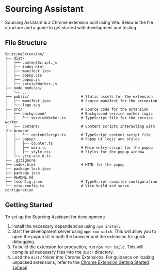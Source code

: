 # Sourcing Assistant

Sourcing Assistant is a Chrome extension built using Vite. Below is the file structure and a guide to get started with development and testing.

## File Structure

```plaintext
SourcingExtension/
├── dist/
│   ├── contentScript.js
│   ├── index.html
│   ├── manifest.json
│   ├── popup.css
│   ├── popup.js
│   ├── serviceWorker.js
├── node_modules/
│   └── ...
├── public/                        # Static assets for the extension
│   ├── manifest.json              # Source manifest for the extension
│   └── logo.svg
├── src/                           # Source code for the extension
│   ├── background/                # Background service worker logic
│   │   └── serviceWorker.ts       # TypeScript file for the service worker
│   ├── content/                   # Content scripts interacting with the browser
│   │   └── contentScript.ts       # TypeScript content script file
│   ├── popup/                     # Popup UI logic and styles
│   │   ├── counter.ts
│   │   ├── main.ts                # Main entry script for the popup
│   │   ├── style.css              # Styles for the popup window
│   └── vite-env.d.ts
├── .gitignore
├── index.html                     # HTML for the popup
├── package-lock.json
├── package.json
├── README.md
├── tsconfig.json                  # TypeScript compiler configuration
└── vite.config.ts                 # Vite build and serve configuration
```

## Getting Started

To set up the Sourcing Assistant for development:

1. Install the necessary dependencies using `npm install`.
2. Start the development server using `npm run watch`.
   This will allow you to open the popup UI in both the browser and the extension for quick debugging.
3. To build the extension for production, run `npm run build`.
   This will compile all necessary files into the `dist/` directory.
4. Load the `dist/` folder into Chrome Extensions. For guidance on loading unpacked extensions,
   refer to the [Chrome Extension Getting Started Tutorial](https://developer.chrome.com/docs/extensions/get-started/tutorial/hello-world#load-unpacked).

